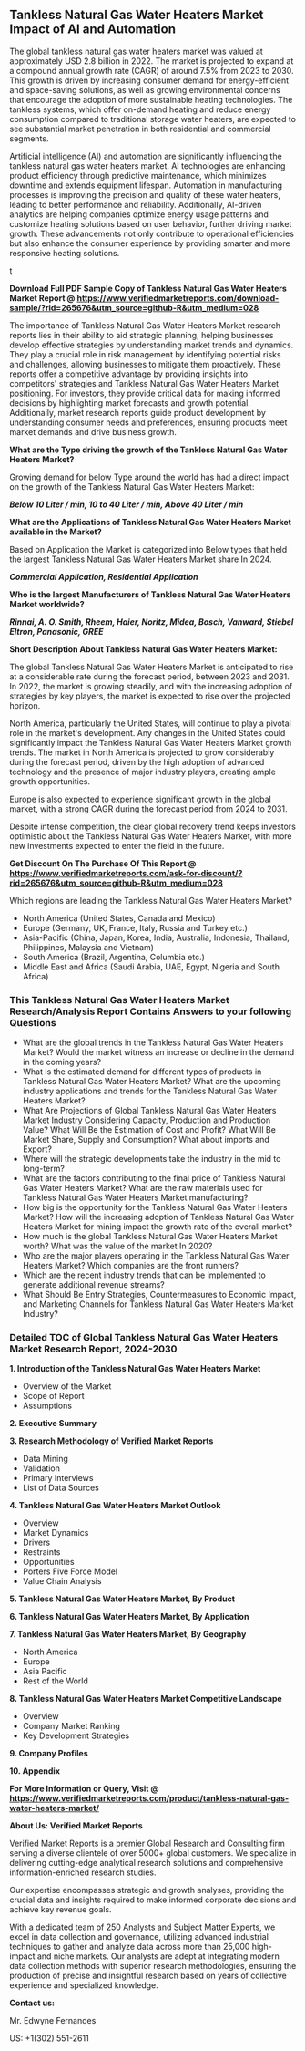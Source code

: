 <h2>Tankless Natural Gas Water Heaters Market Impact of AI and Automation</h2><p>The global tankless natural gas water heaters market was valued at approximately USD 2.8 billion in 2022. The market is projected to expand at a compound annual growth rate (CAGR) of around 7.5% from 2023 to 2030. This growth is driven by increasing consumer demand for energy-efficient and space-saving solutions, as well as growing environmental concerns that encourage the adoption of more sustainable heating technologies. The tankless systems, which offer on-demand heating and reduce energy consumption compared to traditional storage water heaters, are expected to see substantial market penetration in both residential and commercial segments.</p><p>Artificial intelligence (AI) and automation are significantly influencing the tankless natural gas water heaters market. AI technologies are enhancing product efficiency through predictive maintenance, which minimizes downtime and extends equipment lifespan. Automation in manufacturing processes is improving the precision and quality of these water heaters, leading to better performance and reliability. Additionally, AI-driven analytics are helping companies optimize energy usage patterns and customize heating solutions based on user behavior, further driving market growth. These advancements not only contribute to operational efficiencies but also enhance the consumer experience by providing smarter and more responsive heating solutions.</p>t</p><p id="" class=""><strong>Download Full PDF Sample Copy of Tankless Natural Gas Water Heaters Market Report @ <a href="https://www.verifiedmarketreports.com/download-sample/?rid=265676&utm_source=github-R&utm_medium=028" target="_blank">https://www.verifiedmarketreports.com/download-sample/?rid=265676&utm_source=github-R&utm_medium=028</a></strong></p><p>The importance of&nbsp;Tankless Natural Gas Water Heaters Market research reports lies in their ability to aid strategic planning, helping businesses develop effective strategies by understanding market trends and dynamics. They play a crucial role in risk management by identifying potential risks and challenges, allowing businesses to mitigate them proactively. These reports offer a competitive advantage by providing insights into competitors' strategies and Tankless Natural Gas Water Heaters Market positioning. For investors, they provide critical data for making informed decisions by highlighting market forecasts and growth potential. Additionally, market research reports guide product development by understanding consumer needs and preferences, ensuring products meet market demands and drive business growth.</p><p><strong>What are the&nbsp;Type driving the growth of the Tankless Natural Gas Water Heaters Market?</strong></p><p id="" class="">Growing demand for below Type around the world has had a direct impact on the growth of the Tankless Natural Gas Water Heaters Market:</p><em><strong>Below 10 Liter / min, 10 to 40 Liter / min, Above 40 Liter / min</strong></em></p><strong>What are the&nbsp;Applications&nbsp;of Tankless Natural Gas Water Heaters Market available in the Market?</strong></p><p id="" class="">Based on Application the Market is categorized into Below types that held the largest Tankless Natural Gas Water Heaters Market share In 2024.</p><em><strong>Commercial Application, Residential Application</strong></em></p><strong>Who is the largest Manufacturers of Tankless Natural Gas Water Heaters Market worldwide?</strong></p><p><em><strong>Rinnai, A. O. Smith, Rheem, Haier, Noritz, Midea, Bosch, Vanward, Stiebel Eltron, Panasonic, GREE</strong></em></p><p id="" class=""><strong>Short Description About Tankless Natural Gas Water Heaters Market:</strong></p><p>The global Tankless Natural Gas Water Heaters Market is anticipated to rise at a considerable rate during the forecast period, between 2023 and 2031. In 2022, the market is growing steadily, and with the increasing adoption of strategies by key players, the market is expected to rise over the projected horizon.</p><p>North America, particularly the United States, will continue to play a pivotal role in the market's development. Any changes in the United States could significantly impact the Tankless Natural Gas Water Heaters Market growth trends. The market in North America is projected to grow considerably during the forecast period, driven by the high adoption of advanced technology and the presence of major industry players, creating ample growth opportunities.</p><p>Europe is also expected to experience significant growth in the global market, with a strong CAGR during the forecast period from 2024 to 2031.</p><p>Despite intense competition, the clear global recovery trend keeps investors optimistic about the Tankless Natural Gas Water Heaters Market, with more new investments expected to enter the field in the future.</p><p id="" class=""><strong>Get Discount On The Purchase Of This Report @ <a href="https://www.verifiedmarketreports.com/ask-for-discount/?rid=265676&utm_source=github-R&utm_medium=028" target="_blank">https://www.verifiedmarketreports.com/ask-for-discount/?rid=265676&utm_source=github-R&utm_medium=028</a></strong></p>Which regions are leading the Tankless Natural Gas Water Heaters Market?</p><ul><li>North America (United States, Canada and Mexico)</li><li>Europe (Germany, UK, France, Italy, Russia and Turkey etc.)</li><li>Asia-Pacific (China, Japan, Korea, India, Australia, Indonesia, Thailand, Philippines, Malaysia and Vietnam)</li><li>South America (Brazil, Argentina, Columbia etc.)</li><li>Middle East and Africa (Saudi Arabia, UAE, Egypt, Nigeria and South Africa)</li></ul><h3 id="" class="">This Tankless Natural Gas Water Heaters Market Research/Analysis Report Contains Answers to your following Questions</h3><ul><li>What are the global trends in the Tankless Natural Gas Water Heaters Market? Would the market witness an increase or decline in the demand in the coming years?</li><li>What is the estimated demand for different types of products in Tankless Natural Gas Water Heaters Market? What are the upcoming industry applications and trends for the Tankless Natural Gas Water Heaters Market?</li><li>What Are Projections of Global Tankless Natural Gas Water Heaters Market Industry Considering Capacity, Production and Production Value? What Will Be the Estimation of Cost and Profit? What Will Be Market Share, Supply and Consumption? What about imports and Export?</li><li>Where will the strategic developments take the industry in the mid to long-term?</li><li>What are the factors contributing to the final price of Tankless Natural Gas Water Heaters Market? What are the raw materials used for Tankless Natural Gas Water Heaters Market manufacturing?</li><li>How big is the opportunity for the Tankless Natural Gas Water Heaters Market? How will the increasing adoption of Tankless Natural Gas Water Heaters Market for mining impact the growth rate of the overall market?</li><li>How much is the global Tankless Natural Gas Water Heaters Market worth? What was the value of the market In 2020?</li><li>Who are the major players operating in the Tankless Natural Gas Water Heaters Market? Which companies are the front runners?</li><li>Which are the recent industry trends that can be implemented to generate additional revenue streams?</li><li>What Should Be Entry Strategies, Countermeasures to Economic Impact, and Marketing Channels for Tankless Natural Gas Water Heaters Market Industry?</li></ul><h3 id="" class="">Detailed TOC of Global Tankless Natural Gas Water Heaters Market Research Report, 2024-2030</h3><p id="" class=""><strong>1. Introduction of the Tankless Natural Gas Water Heaters Market</strong></p><ul><li>Overview of the Market</li><li>Scope of Report</li><li>Assumptions</li></ul><p id="" class=""><strong>2. Executive Summary</strong></p><p id="" class=""><strong>3. Research Methodology of Verified Market Reports</strong></p><ul><li>Data Mining</li><li>Validation</li><li>Primary Interviews</li><li>List of Data Sources</li></ul><p id="" class=""><strong>4. Tankless Natural Gas Water Heaters Market Outlook</strong></p><ul><li>Overview</li><li>Market Dynamics</li><li>Drivers</li><li>Restraints</li><li>Opportunities</li><li>Porters Five Force Model</li><li>Value Chain Analysis</li></ul><p id="" class=""><strong>5. Tankless Natural Gas Water Heaters Market, By Product</strong></p><p id="" class=""><strong>6. Tankless Natural Gas Water Heaters Market, By Application</strong></p><p id="" class=""><strong>7. Tankless Natural Gas Water Heaters Market, By Geography</strong></p><ul><li>North America</li><li>Europe</li><li>Asia Pacific</li><li>Rest of the World</li></ul><p id="" class=""><strong>8. Tankless Natural Gas Water Heaters Market Competitive Landscape</strong></p><ul><li>Overview</li><li>Company Market Ranking</li><li>Key Development Strategies</li></ul><p id="" class=""><strong>9. Company Profiles</strong></p><p id="" class=""><strong>10. Appendix</strong></p><p id="" class=""><strong>For More Information or Query, Visit @ <a href="https://www.verifiedmarketreports.com/product/tankless-natural-gas-water-heaters-market/" target="_blank">https://www.verifiedmarketreports.com/product/tankless-natural-gas-water-heaters-market/</a></strong></p><p id="" class=""><strong>About Us: Verified Market Reports</strong></p><p id="" class="">Verified Market Reports is a premier Global Research and Consulting firm serving a diverse clientele of over 5000+ global customers. We specialize in delivering cutting-edge analytical research solutions and comprehensive information-enriched research studies.</p><p id="" class="">Our expertise encompasses strategic and growth analyses, providing the crucial data and insights required to make informed corporate decisions and achieve key revenue goals.</p><p id="" class="">With a dedicated team of 250 Analysts and Subject Matter Experts, we excel in data collection and governance, utilizing advanced industrial techniques to gather and analyze data across more than 25,000 high-impact and niche markets. Our analysts are adept at integrating modern data collection methods with superior research methodologies, ensuring the production of precise and insightful research based on years of collective experience and specialized knowledge.</p><p id="" class=""><strong>Contact us:</strong></p><p id="" class="">Mr. Edwyne Fernandes</p><p id="" class="">US: +1(302) 551-2611</p>